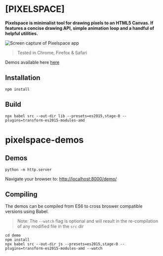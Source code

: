 # [PIXELSPACE]
**Pixelspace is minimalist tool for drawing pixels to an HTML5 Canvas. If features a concise drawing API, simple animation loop and a handful of helpful utilities.**

![Screen capture of Pixelspace app](docs/pixelscan.gif)

> Tested in Chrome, Firefox & Safari

Demos available here [here](https://github.com/jeremyfromearth/pixelspace-demo)

## Installation
```
npm install
```

## Build
```
npx babel src --out-dir lib --presets=es2015,stage-0 --plugins=transform-es2015-modules-amd
```

# pixelspace-demos

## Demos
```
python -m http.server
```
Navigate your browser to: [http://localhost:8000/demo/](http://localhost:8000/pixelspace-demo/)

## Compiling 
The demos can be compiled from ES6 to cross broswer compatible versions using Babel. 
> Note: The `--watch` flag is optional and will result in the re-compilation of any modified file in the `src` dir

```
cd demo
npm install
npx babel src --out-dir js --presets=es2015,stage-0 --plugins=transform-es2015-modules-amd --watch
```
